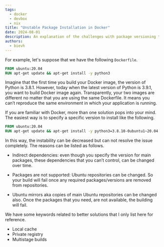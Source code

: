 ```yaml
---
tags: 
  - docker
  - devbox
  - nix
title: "Unstable Package Installation in Docker"
date: 2024-08-01
description: An explanation of the challenges with package versioning that lets Docker builds unstable
authors:
  - bievh
---
```

For example, let's suppose that we have the following `Dockerfile`.

```Dockerfile
FROM ubuntu:20.04
RUN apt-get update && apt-get install -y python3
```

Imagine that the first time you build your Docker image, the version of Python is 3.8.1. However, today when the latest version of Python is 3.9.1, you want to build Docker image again. Transparently, your two images are different no matter that you are using the same Dockerfile. It means you can’t reproduce the same environment in which your application is running.

If you are familiar with Docker, more than one solution pops into your mind. The easiest way is to specify a specific version to install like the following.

```Dockerfile
FROM ubuntu:20.04
RUN apt-get update && apt-get install -y python3=3.8.10-0ubuntu1~20.04.1
```

In this way, the instability can be decreased but can not resolve the issue completely. The reasons can be listed as follows.

- Indirect dependencies: even though you specify the version for main packages, these dependencies that you can’t control, can be changed over time.

- Packages are not supported: Ubuntu repositories can be changed. So your build will fail once any required packages/versions are removed from repositories.

- Ubuntu mirrors aka copies of main Ubuntu repositories can be changed also. Once the packages that you need, are not available, the building will fail.

We have some keywords related to better solutions that I only list here for reference.
- Local cache
- Private registry
- Multistage builds
